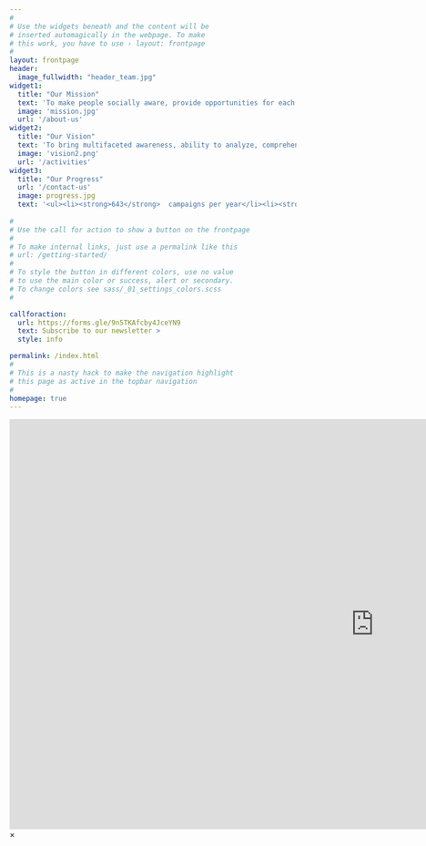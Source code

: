 ```yaml
---
#
# Use the widgets beneath and the content will be
# inserted automagically in the webpage. To make
# this work, you have to use › layout: frontpage
#
layout: frontpage
header:
  image_fullwidth: "header_team.jpg"
widget1:
  title: "Our Mission"
  text: 'To make people socially aware, provide opportunities for each to bring about equal social justice to an integrated, balanced and progressive society.'
  image: 'mission.jpg'
  url: '/about-us'
widget2:
  title: "Our Vision"
  text: 'To bring multifaceted awareness, ability to analyze, comprehensive knowledge, provide opportunities, make a man socially aware, and dissolve the differences to hold hands and to prosper by sharing.'
  image: 'vision2.png'
  url: '/activities'
widget3:
  title: "Our Progress"
  url: '/contact-us'
  image: progress.jpg
  text: '<ul><li><strong>643</strong>  campaigns per year</li><li><strong>51400</strong>   volunteering hours per year</li><li><strong>400620</strong>   public people benefitted</li></ul>'
  
#
# Use the call for action to show a button on the frontpage
#
# To make internal links, just use a permalink like this
# url: /getting-started/
#
# To style the button in different colors, use no value
# to use the main color or success, alert or secondary.
# To change colors see sass/_01_settings_colors.scss
#

callforaction:
  url: https://forms.gle/9n5TKAfcby4JceYN9
  text: Subscribe to our newsletter >
  style: info

permalink: /index.html
#
# This is a nasty hack to make the navigation highlight
# this page as active in the topbar navigation
#
homepage: true
---
```

<div id="videoModal" class="reveal-modal large" data-reveal="">
  <div class="flex-video widescreen vimeo" style="display: block;">
    <iframe width="1280" height="720" src="https://www.youtube.com/embed/3b5zCFSmVvU" frameborder="0" allowfullscreen></iframe>
  </div>
  <a class="close-reveal-modal">&#215;</a>
</div>
